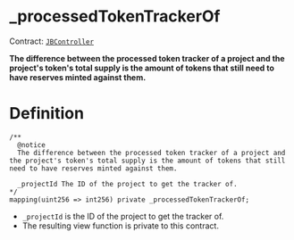 # \_processedTokenTrackerOf

Contract: [`JBController`](../)​‌

**The difference between the processed token tracker of a project and the project's token's total supply is the amount of tokens that still need to have reserves minted against them.**

# Definition

```solidity
/**
  @notice
  The difference between the processed token tracker of a project and the project's token's total supply is the amount of tokens that still need to have reserves minted against them.

  _projectId The ID of the project to get the tracker of.
*/
mapping(uint256 => int256) private _processedTokenTrackerOf;
```

* `_projectId` is the ID of the project to get the tracker of.
* The resulting view function is private to this contract. 